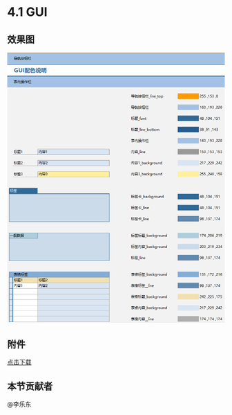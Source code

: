 # 4.1 GUI

## 效果图

![](../images/4001-1.png)

## 附件

<a href="./files/4001-1.xls" download> 点击下载</a>

## 本节贡献者

@李乐东
